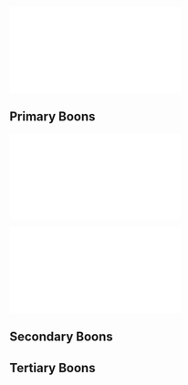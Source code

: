 ![Master](Master.md)
## Primary Boons

![Duelist](Duelist.md)

![Untapped Reserves](Untapped%20Reserves.md)

## Secondary Boons

## Tertiary Boons

